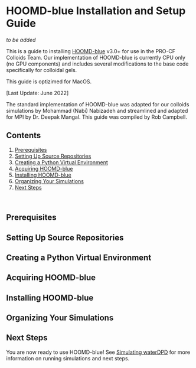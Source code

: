 # HOOMD-blue Installation and Setup Guide

*to be added*

This is a guide to installing [HOOMD-blue] v3.0+ for use in the PRO-CF Colloids Team. Our implementation of HOOMD-blue is currently CPU only (no GPU components) and includes several modifications to the base code specifically for colloidal gels.

This guide is optizimed for MacOS.

[Last Update: June 2022]

The standard implementation of HOOMD-blue was adapted for our colloids simulations by Mohammad (Nabi) Nabizadeh and streamlined and adapted for MPI by Dr. Deepak Mangal. This guide was compiled by Rob Campbell.

[HOOMD-blue]: https://glotzerlab.engin.umich.edu/hoomd-blue

## Contents
1. [Prerequisites](/01-HOOMDblue-Install-Guide.md#prerequisites)
2. [Setting Up Source Repositories](/01-HOOMDblue-Install-Guide.md#setting-up-source-repositories)
3. [Creating a Python Virtual Environment](/01-HOOMDblue-Install-Guide.md#creating-a-python-virtual-environment)
4. [Acquiring HOOMD-blue](/01-HOOMDblue-Install-Guide.md#acquiring-hoomd-blue)
5. [Installing HOOMD-blue](/01-HOOMDblue-Install-Guide.md#installing-hoomd-blue)
6. [Organizing Your Simulations](/01-HOOMDblue-Install-Guide.md#organizing-your-simulations)
7. [Next Steps](/01-HOOMDblue-Install-Guide.md#next-steps)
<br>

## Prerequisites

## Setting Up Source Repositories

## Creating a Python Virtual Environment

## Acquiring HOOMD-blue

## Installing HOOMD-blue

## Organizing Your Simulations

## Next Steps

You are now ready to use HOOMD-blue! See [Simulating waterDPD](/02-Simulating-waterDPD.md) for more information on running simulations and next steps.


